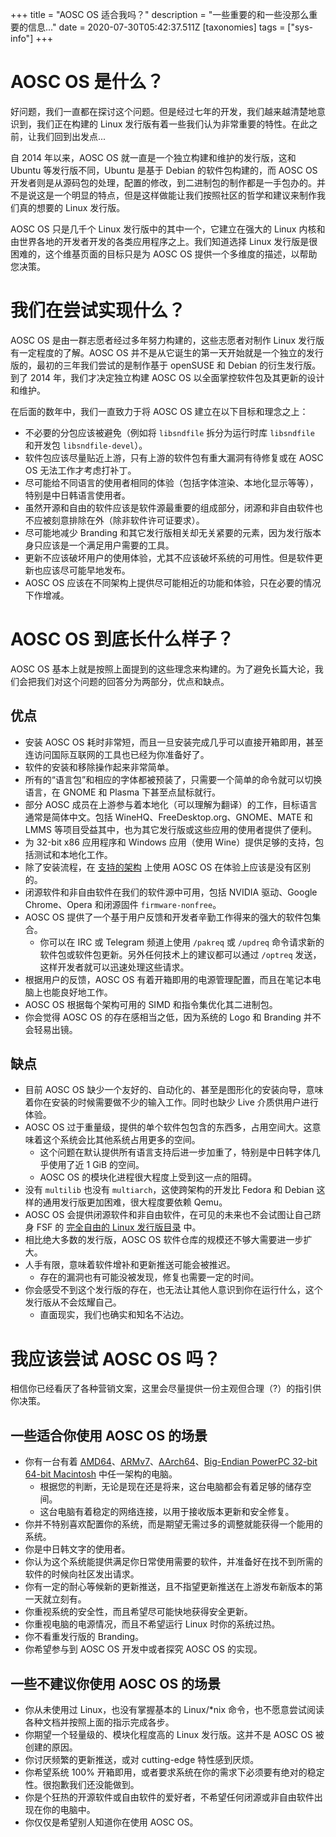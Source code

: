+++
title = "AOSC OS 适合我吗？"
description = "一些重要的和一些没那么重要的信息..."
date = 2020-07-30T05:42:37.511Z
[taxonomies]
tags = ["sys-info"]
+++

# AOSC OS 是什么？

好问题，我们一直都在探讨这个问题。但是经过七年的开发，我们越来越清楚地意识到，我们正在构建的 Linux 发行版有着一些我们认为非常重要的特性。在此之前，让我们回到出发点...

自 2014 年以来，AOSC OS 就一直是一个独立构建和维护的发行版，这和 Ubuntu 等发行版不同，Ubuntu 是基于 Debian 的软件包构建的，而 AOSC OS 开发者则是从源码包的处理，配置的修改，到二进制包的制作都是一手包办的。并不是说这是一个明显的特点，但是这样做能让我们按照社区的哲学和建议来制作我们真的想要的 Linux 发行版。

AOSC OS 只是几千个 Linux 发行版中的其中一个，它建立在强大的 Linux 内核和由世界各地的开发者开发的各类应用程序之上。我们知道选择 Linux 发行版是很困难的，这个维基页面的目标只是为 AOSC OS 提供一个多维度的描述，以帮助您决策。

# 我们在尝试实现什么？

AOSC OS 是由一群志愿者经过多年努力构建的，这些志愿者对制作 Linux 发行版有一定程度的了解。AOSC OS 并不是从它诞生的第一天开始就是一个独立的发行版的，最初的三年我们尝试的是制作基于 openSUSE 和 Debian 的衍生发行版。到了 2014 年，我们才决定独立构建 AOSC OS 以全面掌控软件包及其更新的设计和维护。 

在后面的数年中，我们一直致力于将 AOSC OS 建立在以下目标和理念之上：

- 不必要的分包应该被避免（例如将 `libsndfile` 拆分为运行时库 `libsndfile` 和开发包 `libsndfile-devel`）。
- 软件包应该尽量贴近上游，只有上游的软件包有重大漏洞有待修复或在 AOSC OS 无法工作才考虑打补丁。
- 尽可能给不同语言的使用者相同的体验（包括字体渲染、本地化显示等等），特别是中日韩语言使用者。
- 虽然开源和自由的软件应该是软件源最重要的组成部分，闭源和非自由软件也不应被刻意排除在外（除非软件许可证要求）。
- 尽可能地减少 Branding 和其它发行版相关却无关紧要的元素，因为发行版本身只应该是一个满足用户需要的工具。
- 更新不应该破坏用户的使用体验，尤其不应该破坏系统的可用性。但是软件更新也应该尽可能早地发布。
- AOSC OS 应该在不同架构上提供尽可能相近的功能和体验，只在必要的情况下作增减。

# AOSC OS 到底长什么样子？

AOSC OS 基本上就是按照上面提到的这些理念来构建的。为了避免长篇大论，我们会把我们对这个问题的回答分为两部分，优点和缺点。

## 优点

- 安装 AOSC OS 耗时非常短，而且一旦安装完成几乎可以直接开箱即用，甚至连访问国际互联网的工具也已经为你准备好了。
- 软件的安装和移除操作起来非常简单。
- 所有的“语言包”和相应的字体都被预装了，只需要一个简单的命令就可以切换语言，在 GNOME 和 Plasma 下甚至点鼠标就行。
- 部分 AOSC 成员在上游参与着本地化（可以理解为翻译）的工作，目标语言通常是简体中文。包括 WineHQ、FreeDesktop.org、GNOME、MATE 和 LMMS 等项目受益其中，也为其它发行版或这些应用的使用者提供了便利。
- 为 32-bit x86 应用程序和 Windows 应用（使用 Wine）提供足够的支持，包括测试和本地化工作。
- 除了安装流程，在 [支持的架构](@/system/information/arch-specs.md) 上使用 AOSC OS 在体验上应该是没有区别的。
- 闭源软件和非自由软件在我们的软件源中可用，包括 NVIDIA 驱动、Google Chrome、Opera 和闭源固件 `firmware-nonfree`。
- AOSC OS 提供了一个基于用户反馈和开发者辛勤工作得来的强大的软件包集合。
  - 你可以在 IRC 或 Telegram 频道上使用 `/pakreq` 或 `/updreq` 命令请求新的软件包或软件包更新。另外任何技术上的建议都可以通过 `/optreq` 发送，这样开发者就可以迅速处理这些请求。
- 根据用户的反馈，AOSC OS 有着开箱即用的电源管理配置，而且在笔记本电脑上也能良好地工作。
- AOSC OS 根据每个架构可用的 SIMD 和指令集优化其二进制包。
- 你会觉得 AOSC OS 的存在感相当之低，因为系统的 Logo 和 Branding 并不会轻易出镜。

## 缺点

- 目前 AOSC OS 缺少一个友好的、自动化的、甚至是图形化的安装向导，意味着你在安装的时候需要做不少的输入工作。同时也缺少 Live 介质供用户进行体验。
- AOSC OS 过于重量级，提供的单个软件包包含的东西多，占用空间大。这意味着这个系统会比其他系统占用更多的空间。
  - 这个问题在默认提供所有语言支持后进一步加重了，特别是中日韩字体几乎使用了近 1 GiB 的空间。
  - AOSC OS 的模块化进程很大程度上受到这一点的阻碍。
- 没有 `multilib` 也没有 `multiarch`，这使跨架构的开发比 Fedora 和 Debian 这样的通用发行版更加困难，很大程度要依赖 Qemu。
- AOSC OS 会提供闭源软件和非自由软件，在可见的未来也不会试图让自己跻身 FSF 的 [完全自由的 Linux 发行版目录](https://www.gnu.org/distros/free-distros.en.html) 中。
- 相比绝大多数的发行版，AOSC OS 软件仓库的规模还不够大需要进一步扩大。
- 人手有限，意味着软件增补和更新推送可能会被推迟。
  - 存在的漏洞也有可能没被发现，修复也需要一定的时间。
- 你会感受不到这个发行版的存在，也无法让其他人意识到你在运行什么，这个发行版从不会炫耀自己。
  - 直面现实，我们也确实和知名不沾边。

# 我应该尝试 AOSC OS 吗？

相信你已经看厌了各种营销文案，这里会尽量提供一份主观但合理（?）的指引供你决策。

## 一些适合你使用 AOSC OS 的场景

- 你有一台有着 [AMD64](@/system/installation/amd64-notes-sysreq.md)、[ARMv7](@/system/installation/arm-notes-sysreq.md)、[AArch64](@/system/installation/arm-notes-sysreq.md)、[Big-Endian PowerPC 32-bit 64-bit Macintosh](@/system/installation/powermac-notes-sysreq.md) 中任一架构的电脑。
  - 根据您的判断，无论是现在还是将来，这台电脑都会有着足够的储存空间。
  - 这台电脑有着稳定的网络连接，以用于接收版本更新和安全修复。
- 你并不特别喜欢配置你的系统，而是期望无需过多的调整就能获得一个能用的系统。
- 你是中日韩文字的使用者。
- 你认为这个系统能提供满足你日常使用需要的软件，并准备好在找不到所需的软件的时候向社区发出请求。
- 你有一定的耐心等候新的更新推送，且不指望更新推送在上游发布新版本的第一天就立刻有。
- 你重视系统的安全性，而且希望尽可能快地获得安全更新。
- 你重视电脑的电源情况，而且不希望运行 Linux 时你的系统过热。
- 你不看重发行版的 Branding。
- 你希望参与到 AOSC OS 开发中或者探究 AOSC OS 的实现。

## 一些不建议你使用 AOSC OS 的场景

- 你从未使用过 Linux，也没有掌握基本的 Linux/\*nix 命令，也不愿意尝试阅读各种文档并按照上面的指示完成各步。
- 你期望一个轻量级的、模块化程度高的 Linux 发行版。这并不是 AOSC OS 被创建的原因。
- 你讨厌频繁的更新推送，或对 cutting-edge 特性感到厌烦。
- 你希望系统 100% 开箱即用，或者要求系统在你的需求下必须要有绝对的稳定性。很抱歉我们还没能做到。
- 你是个狂热的开源软件或自由软件的爱好者，不希望任何闭源或非自由软件出现在你的电脑中。
- 你仅仅是希望别人知道你在使用 AOSC OS。
